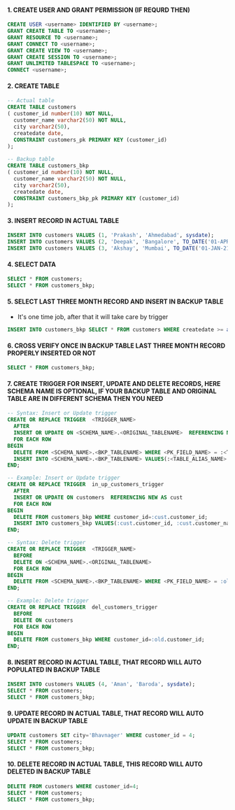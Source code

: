 #### 1. CREATE USER AND GRANT PERMISSION (IF REQURD THEN)

``` sql
CREATE USER <username> IDENTIFIED BY <username>;
GRANT CREATE TABLE TO <username>;
GRANT RESOURCE TO <username>;
GRANT CONNECT TO <username>;
GRANT CREATE VIEW TO <username>;
GRANT CREATE SESSION TO <username>;
GRANT UNLIMITED TABLESPACE TO <username>;
CONNECT <username>;
```
#### 2. CREATE TABLE

``` sql
-- Actual table 
CREATE TABLE customers
( customer_id number(10) NOT NULL,  
  customer_name varchar2(50) NOT NULL,  
  city varchar2(50),
  createdate date,
  CONSTRAINT customers_pk PRIMARY KEY (customer_id)  
);
  
-- Backup table 
CREATE TABLE customers_bkp
( customer_id number(10) NOT NULL,  
  customer_name varchar2(50) NOT NULL,  
  city varchar2(50),
  createdate date,	  
  CONSTRAINT customers_bkp_pk PRIMARY KEY (customer_id)  
);
```

#### 3. INSERT RECORD IN ACTUAL TABLE
``` sql
INSERT INTO customers VALUES (1, 'Prakash', 'Ahmedabad', sysdate);
INSERT INTO customers VALUES (2, 'Deepak', 'Bangalore', TO_DATE('01-APR-21'));
INSERT INTO customers VALUES (3, 'Akshay', 'Mumbai', TO_DATE('01-JAN-21'));
```

#### 4. SELECT DATA
``` sql
SELECT * FROM customers;
SELECT * FROM customers_bkp;
```

#### 5. SELECT LAST THREE MONTH RECORD AND INSERT IN BACKUP TABLE
- It's one time job, after that it will take care by trigger
``` sql
INSERT INTO customers_bkp SELECT * FROM customers WHERE createdate >= add_months(trunc(sysdate,'MM'),-2);
```

#### 6. CROSS VERIFY ONCE IN BACKUP TABLE LAST THREE MONTH RECORD PROPERLY INSERTED OR NOT
``` sql
SELECT * FROM customers_bkp;
```

#### 7. CREATE TRIGGER FOR INSERT, UPDATE AND DELETE RECORDS, HERE SCHEMA NAME IS OPTIONAL, IF YOUR BACKUP TABLE AND ORIGINAL TABLE ARE IN DIFFERENT SCHEMA THEN YOU NEED
``` sql
-- Syntax: Insert or Update trigger 
CREATE OR REPLACE TRIGGER  <TRIGGER_NAME>  
  AFTER  
  INSERT OR UPDATE ON <SCHEMA_NAME>.<ORIGINAL_TABLENAME>  REFERENCING NEW AS <TABLE_ALIAS_NAME>
  FOR EACH ROW  
BEGIN  
  DELETE FROM <SCHEMA_NAME>.<BKP_TABLENAME> WHERE <PK_FIELD_NAME> = :<TABLE_ALIAS_NAME>.<PK_FIELD_NAME>;
  INSERT INTO <SCHEMA_NAME>.<BKP_TABLENAME> VALUES(:<TABLE_ALIAS_NAME>.<PK_FIELD_NAME>, :<TABLE_ALIAS_NAME>.<FIELD_NAME>, :<TABLE_ALIAS_NAME>.<FIELD_NAME>, :<TABLE_ALIAS_NAME>.<FIELD_NAME>);  
END; 

-- Example: Insert or Update trigger
CREATE OR REPLACE TRIGGER  in_up_customers_trigger  
  AFTER  
  INSERT OR UPDATE ON customers  REFERENCING NEW AS cust
  FOR EACH ROW  
BEGIN  
  DELETE FROM customers_bkp WHERE customer_id=:cust.customer_id;
  INSERT INTO customers_bkp VALUES(:cust.customer_id, :cust.customer_name, :cust.city, :cust.createdate);  
END; 

-- Syntax: Delete trigger 
CREATE OR REPLACE TRIGGER  <TRIGGER_NAME>  
  BEFORE  
  DELETE ON <SCHEMA_NAME>.<ORIGINAL_TABLENAME>
  FOR EACH ROW  
BEGIN  
  DELETE FROM <SCHEMA_NAME>.<BKP_TABLENAME> WHERE <PK_FIELD_NAME> = :old.<PK_FIELD_NAME>;
END;

-- Example: Delete trigger
CREATE OR REPLACE TRIGGER  del_customers_trigger  
  BEFORE  
  DELETE ON customers
  FOR EACH ROW  
BEGIN  
  DELETE FROM customers_bkp WHERE customer_id=:old.customer_id;
END;
```

#### 8. INSERT RECORD IN ACTUAL TABLE, THAT RECORD WILL AUTO POPULATED IN BACKUP TABLE
``` sql
INSERT INTO customers VALUES (4, 'Aman', 'Baroda', sysdate);
SELECT * FROM customers;
SELECT * FROM customers_bkp;
```

#### 9. UPDATE RECORD IN ACTUAL TABLE, THAT RECORD WILL AUTO UPDATE IN BACKUP TABLE
``` sql
UPDATE customers SET city='Bhavnager' WHERE customer_id = 4;
SELECT * FROM customers;
SELECT * FROM customers_bkp;
```

#### 10. DELETE RECORD IN ACTUAL TABLE, THIS RECORD WILL AUTO DELETED IN BACKUP TABLE
``` sql
DELETE FROM customers WHERE customer_id=4;
SELECT * FROM customers;
SELECT * FROM customers_bkp;
```
